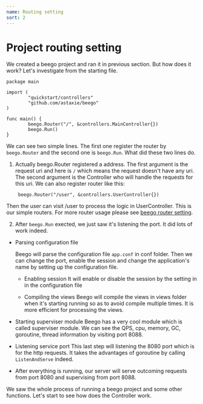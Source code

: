 ```yaml
---
name: Routing setting
sort: 2
---
```


# Project routing setting

We created a beego project and ran it in previous section. But how does it work? Let's investigate from the starting file.

	package main
	
	import (
	        "quickstart/controllers"
	        "github.com/astaxie/beego"
	)
	
	func main() {
	        beego.Router("/", &controllers.MainController{})
	        beego.Run()
	}
	
We can see two simple lines. The first one register the router by `beego.Router` and the second one is `beego.Run`. What did these two lines do.

1. Actually beego.Router registered a address. The first argument is the request uri and here is `/` which means the request doesn't have any uri. The second argument is the Controller who will handle the requests for this uri. We can also register router like this:

		beego.Router("/user", &controllers.UserController{})	
Then the user can visit /user to process the logic in UserController.  This is our simple routers. For more router usage please see [beego router setting](../mvc/controller/router.md).
	
2. After `beego.Run` exected, we just saw it's listening the port. It did lots of work indeed.
  - Parsing configuration file
	
    Beego will parse the configuration file `app.conf` in conf folder. Then we can change the port, enable the session and change the application's name by setting up the configuration file.

	- Enabling session
    It will enable or disable the session by the setting in in the configuration file

	- Compiling the views 
    Beego will compile the views in views folder when it's starting running so as to avoid compile multiple times. It is more efficient for processing the views.
	
  - Starting superviser module
    Beego has a very cool module which is called superviser module. We can see the QPS, cpu, memory, GC, goroutine, thread information by visiting port 8088.

  - Listening service port
    This last step will listening the 8080 port which is for the http requests. It takes the advantages of goroutine by calling `ListenAndServe` indeed.
	
  - After everything is running, our server will serve outcoming requests from port 8080 and supervising from port 8088.
	
We saw the whole process of running a beego project and some other functions. Let's start to see how does the Controller work.
